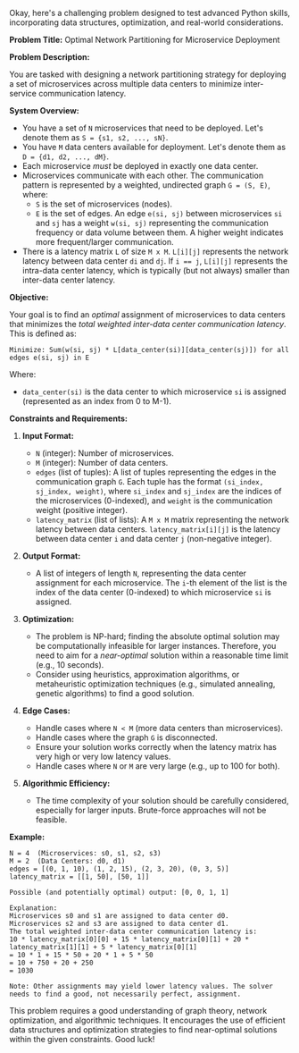 Okay, here's a challenging problem designed to test advanced Python skills, incorporating data structures, optimization, and real-world considerations.

**Problem Title:** Optimal Network Partitioning for Microservice Deployment

**Problem Description:**

You are tasked with designing a network partitioning strategy for deploying a set of microservices across multiple data centers to minimize inter-service communication latency.

**System Overview:**

*   You have a set of `N` microservices that need to be deployed. Let's denote them as `S = {s1, s2, ..., sN}`.
*   You have `M` data centers available for deployment. Let's denote them as `D = {d1, d2, ..., dM}`.
*   Each microservice *must* be deployed in exactly one data center.
*   Microservices communicate with each other. The communication pattern is represented by a weighted, undirected graph `G = (S, E)`, where:
    *   `S` is the set of microservices (nodes).
    *   `E` is the set of edges. An edge `e(si, sj)` between microservices `si` and `sj` has a weight `w(si, sj)` representing the communication frequency or data volume between them. A higher weight indicates more frequent/larger communication.
*   There is a latency matrix `L` of size `M x M`. `L[i][j]` represents the network latency between data center `di` and `dj`. If `i == j`, `L[i][j]` represents the intra-data center latency, which is typically (but not always) smaller than inter-data center latency.

**Objective:**

Your goal is to find an *optimal* assignment of microservices to data centers that minimizes the *total weighted inter-data center communication latency*. This is defined as:

`Minimize: Sum(w(si, sj) * L[data_center(si)][data_center(sj)]) for all edges e(si, sj) in E`

Where:

*   `data_center(si)` is the data center to which microservice `si` is assigned (represented as an index from 0 to M-1).

**Constraints and Requirements:**

1.  **Input Format:**
    *   `N` (integer): Number of microservices.
    *   `M` (integer): Number of data centers.
    *   `edges` (list of tuples): A list of tuples representing the edges in the communication graph `G`. Each tuple has the format `(si_index, sj_index, weight)`, where `si_index` and `sj_index` are the indices of the microservices (0-indexed), and `weight` is the communication weight (positive integer).
    *   `latency_matrix` (list of lists): A `M x M` matrix representing the network latency between data centers. `latency_matrix[i][j]` is the latency between data center `i` and data center `j` (non-negative integer).

2.  **Output Format:**

    *   A list of integers of length `N`, representing the data center assignment for each microservice. The `i`-th element of the list is the index of the data center (0-indexed) to which microservice `si` is assigned.

3.  **Optimization:**

    *   The problem is NP-hard; finding the absolute optimal solution may be computationally infeasible for larger instances.  Therefore, you need to aim for a *near-optimal* solution within a reasonable time limit (e.g., 10 seconds).
    *   Consider using heuristics, approximation algorithms, or metaheuristic optimization techniques (e.g., simulated annealing, genetic algorithms) to find a good solution.

4.  **Edge Cases:**

    *   Handle cases where `N < M` (more data centers than microservices).
    *   Handle cases where the graph `G` is disconnected.
    *   Ensure your solution works correctly when the latency matrix has very high or very low latency values.
    *   Handle cases where `N` or `M` are very large (e.g., up to 100 for both).

5.  **Algorithmic Efficiency:**
    *   The time complexity of your solution should be carefully considered, especially for larger inputs.  Brute-force approaches will not be feasible.

**Example:**

```
N = 4  (Microservices: s0, s1, s2, s3)
M = 2  (Data Centers: d0, d1)
edges = [(0, 1, 10), (1, 2, 15), (2, 3, 20), (0, 3, 5)]
latency_matrix = [[1, 50], [50, 1]]

Possible (and potentially optimal) output: [0, 0, 1, 1]

Explanation:
Microservices s0 and s1 are assigned to data center d0.
Microservices s2 and s3 are assigned to data center d1.
The total weighted inter-data center communication latency is:
10 * latency_matrix[0][0] + 15 * latency_matrix[0][1] + 20 * latency_matrix[1][1] + 5 * latency_matrix[0][1]
= 10 * 1 + 15 * 50 + 20 * 1 + 5 * 50
= 10 + 750 + 20 + 250
= 1030

Note: Other assignments may yield lower latency values. The solver needs to find a good, not necessarily perfect, assignment.
```

This problem requires a good understanding of graph theory, network optimization, and algorithmic techniques. It encourages the use of efficient data structures and optimization strategies to find near-optimal solutions within the given constraints. Good luck!
